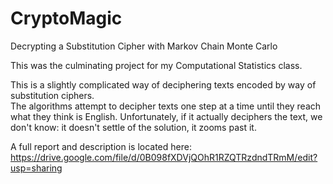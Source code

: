 CryptoMagic
===========

Decrypting a Substitution Cipher with Markov Chain Monte Carlo

This was the culminating project for my Computational Statistics class.

This is a slightly complicated way of deciphering texts encoded by way of substitution ciphers.  
The algorithms attempt to decipher texts one step at a time until they reach what they think is English.
Unfortunately, if it actually deciphers the text, we don't know: it doesn't settle of the solution, it zooms past it.

A full report and description is located here:
https://drive.google.com/file/d/0B098fXDVjQOhR1RZQTRzdndTRmM/edit?usp=sharing
